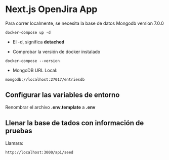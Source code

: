 # Next.js OpenJira App
Para correr localmente, se necesita la base de datos Mongodb version 7.0.0
``` 
docker-compose up -d
```

* El -d, significa __detached__

* Comprobar la versión de docker instalado
```
docker-compose --version
```

* MongoDB URL Local:
```
mongodb://localhost:27017/entriesdb
```

## Configurar las variables de entorno
Renombrar el archivo __.env.template__ a __.env__

## Llenar la base de tados con información de pruebas
Llamara:
```
http://localhost:3000/api/seed
```